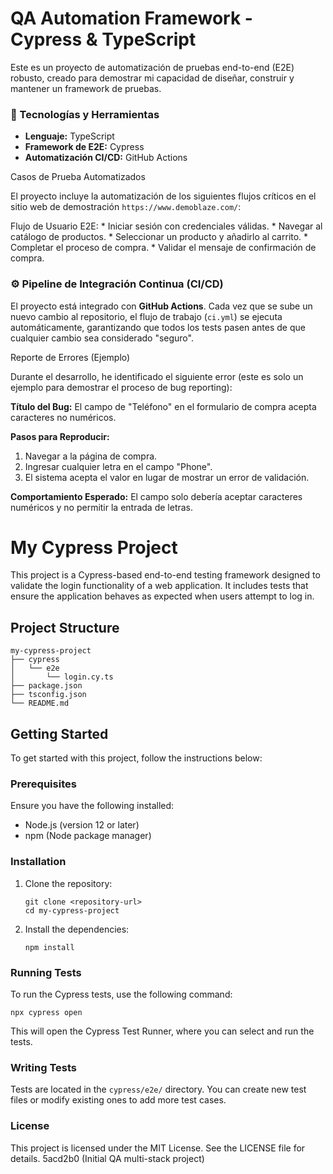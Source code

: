 # QA Automation Framework - Cypress & TypeScript

Este es un proyecto de automatización de pruebas end-to-end (E2E) robusto, creado para demostrar mi capacidad de diseñar, construir y mantener un framework de pruebas.

### 🚀 Tecnologías y Herramientas

* **Lenguaje:** TypeScript
* **Framework de E2E:** Cypress
* **Automatización CI/CD:** GitHub Actions

Casos de Prueba Automatizados

El proyecto incluye la automatización de los siguientes flujos críticos en el sitio web de demostración `https://www.demoblaze.com/`:

Flujo de Usuario E2E:
    * Iniciar sesión con credenciales válidas.
    * Navegar al catálogo de productos.
    * Seleccionar un producto y añadirlo al carrito.
    * Completar el proceso de compra.
    * Validar el mensaje de confirmación de compra.

### ⚙️ Pipeline de Integración Continua (CI/CD)

El proyecto está integrado con **GitHub Actions**. Cada vez que se sube un nuevo cambio al repositorio, el flujo de trabajo (`ci.yml`) se ejecuta automáticamente, garantizando que todos los tests pasen antes de que cualquier cambio sea considerado "seguro".

Reporte de Errores (Ejemplo)

Durante el desarrollo, he identificado el siguiente error (este es solo un ejemplo para demostrar el proceso de bug reporting):

**Título del Bug:** El campo de "Teléfono" en el formulario de compra acepta caracteres no numéricos.

**Pasos para Reproducir:**
1.  Navegar a la página de compra.
2.  Ingresar cualquier letra en el campo "Phone".
3.  El sistema acepta el valor en lugar de mostrar un error de validación.

**Comportamiento Esperado:** El campo solo debería aceptar caracteres numéricos y no permitir la entrada de letras.

# My Cypress Project

This project is a Cypress-based end-to-end testing framework designed to validate the login functionality of a web application. It includes tests that ensure the application behaves as expected when users attempt to log in.

## Project Structure

```
my-cypress-project
├── cypress
│   └── e2e
│       └── login.cy.ts
├── package.json
├── tsconfig.json
└── README.md
```

## Getting Started

To get started with this project, follow the instructions below:

### Prerequisites

Ensure you have the following installed:

- Node.js (version 12 or later)
- npm (Node package manager)

### Installation

1. Clone the repository:

   ```
   git clone <repository-url>
   cd my-cypress-project
   ```

2. Install the dependencies:

   ```
   npm install
   ```

### Running Tests

To run the Cypress tests, use the following command:

```
npx cypress open
```

This will open the Cypress Test Runner, where you can select and run the tests.

### Writing Tests

Tests are located in the `cypress/e2e/` directory. You can create new test files or modify existing ones to add more test cases.

### License

This project is licensed under the MIT License. See the LICENSE file for details.
 5acd2b0 (Initial QA multi-stack project)
